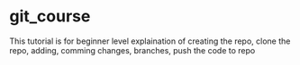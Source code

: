 # git_course
This tutorial is for beginner level explaination of creating the repo, clone the repo, adding, comming changes, branches, push the code to repo
